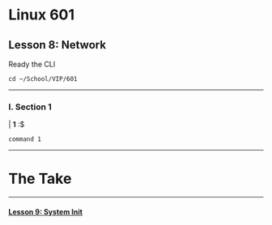 # Linux 601
## Lesson 8: Network

Ready the CLI

```console
cd ~/School/VIP/601
```

___

### I. Section 1

| **1** :$

```console
command 1
```


___

# The Take


___

#### [Lesson 9: System Init](https://github.com/inkVerb/vip/blob/master/601/Lesson-09.md)